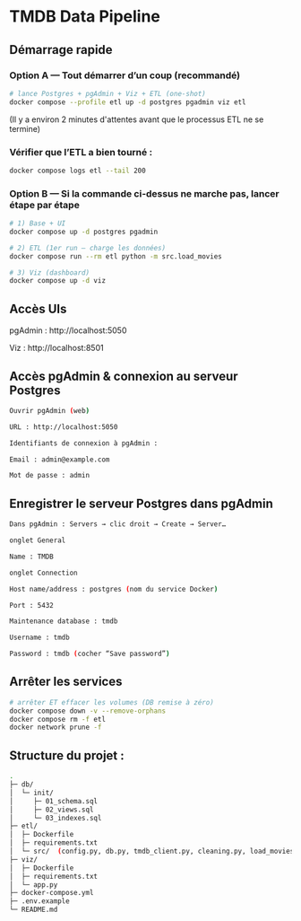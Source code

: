 # TMDB Data Pipeline

## Démarrage rapide
### Option A — Tout démarrer d’un coup (recommandé)
```bash
# lance Postgres + pgAdmin + Viz + ETL (one-shot)
docker compose --profile etl up -d postgres pgadmin viz etl
```
(Il y a environ 2 minutes d'attentes avant que le processus ETL ne se termine)

### Vérifier que l’ETL a bien tourné :
```bash
docker compose logs etl --tail 200
```


### Option B — Si la commande ci-dessus ne marche pas, lancer étape par étape
```bash
# 1) Base + UI
docker compose up -d postgres pgadmin

# 2) ETL (1er run — charge les données)
docker compose run --rm etl python -m src.load_movies

# 3) Viz (dashboard)
docker compose up -d viz
```


## Accès UIs

pgAdmin : http://localhost:5050

Viz : http://localhost:8501



## Accès pgAdmin & connexion au serveur Postgres
```bash
Ouvrir pgAdmin (web)

URL : http://localhost:5050

Identifiants de connexion à pgAdmin :

Email : admin@example.com

Mot de passe : admin
```

## Enregistrer le serveur Postgres dans pgAdmin 
```bash
Dans pgAdmin : Servers → clic droit → Create → Server…

onglet General

Name : TMDB

onglet Connection

Host name/address : postgres (nom du service Docker)

Port : 5432

Maintenance database : tmdb

Username : tmdb

Password : tmdb (cocher “Save password”)
```

## Arrêter les services
```bash
# arrêter ET effacer les volumes (DB remise à zéro)
docker compose down -v --remove-orphans
docker compose rm -f etl
docker network prune -f
```




## Structure du projet : 
```bash
.
├─ db/
│  └─ init/
│     ├─ 01_schema.sql
│     ├─ 02_views.sql
│     └─ 03_indexes.sql
├─ etl/
│  ├─ Dockerfile
│  ├─ requirements.txt
│  └─ src/  (config.py, db.py, tmdb_client.py, cleaning.py, load_movies.py)
├─ viz/
│  ├─ Dockerfile
│  ├─ requirements.txt
│  └─ app.py
├─ docker-compose.yml
├─ .env.example
└─ README.md

```